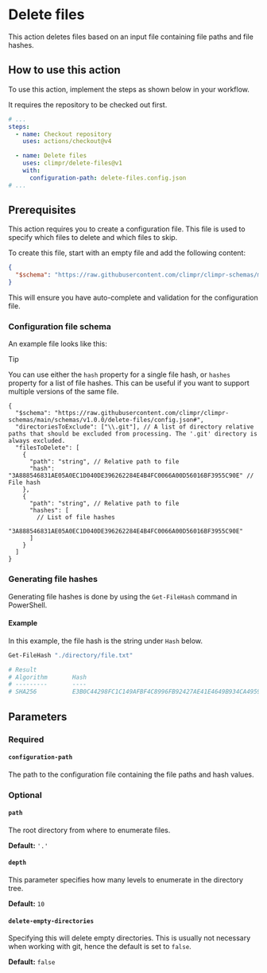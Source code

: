 # Delete files

This action deletes files based on an input file containing file paths and file hashes.

## How to use this action

To use this action, implement the steps as shown below in your workflow.

It requires the repository to be checked out first.

```yaml
# ...
steps:
  - name: Checkout repository
    uses: actions/checkout@v4

  - name: Delete files
    uses: climpr/delete-files@v1
    with:
      configuration-path: delete-files.config.json
# ...
```

## Prerequisites

This action requires you to create a configuration file.
This file is used to specify which files to delete and which files to skip.

To create this file, start with an empty file and add the following content:

```json
{
  "$schema": "https://raw.githubusercontent.com/climpr/climpr-schemas/main/schemas/v1.0.0/delete-files/config.json#"
}
```

This will ensure you have auto-complete and validation for the configuration file.

### Configuration file schema

An example file looks like this:

> [!TIP]
> You can use either the `hash` property for a single file hash, or `hashes` property for a list of file hashes. This can be useful if you want to support multiple versions of the same file.

```jsonc
{
  "$schema": "https://raw.githubusercontent.com/climpr/climpr-schemas/main/schemas/v1.0.0/delete-files/config.json#",
  "directoriesToExclude": ["\\.git"], // A list of directory relative paths that should be excluded from processing. The '.git' directory is always excluded.
  "filesToDelete": [
    {
      "path": "string", // Relative path to file
      "hash": "3A888546831AE05A0EC1D040DE396262284E4B4FC0066A00D56016BF3955C90E" // File hash
    },
    {
      "path": "string", // Relative path to file
      "hashes": [
        // List of file hashes
        "3A888546831AE05A0EC1D040DE396262284E4B4FC0066A00D56016BF3955C90E"
      ]
    }
  ]
}
```

### Generating file hashes

Generating file hashes is done by using the `Get-FileHash` command in PowerShell.

#### Example

In this example, the file hash is the string under `Hash` below.

```powershell
Get-FileHash "./directory/file.txt"

# Result
# Algorithm       Hash                                                                   Path
# ---------       ----                                                                   ----
# SHA256          E3B0C44298FC1C149AFBF4C8996FB92427AE41E4649B934CA495991B7852B855       <root-path>/directory/file.txt
```

## Parameters

### Required

#### `configuration-path`

The path to the configuration file containing the file paths and hash values.

### Optional

#### `path`

The root directory from where to enumerate files.

**Default:** `'.'`

#### `depth`

This parameter specifies how many levels to enumerate in the directory tree.

**Default:** `10`

#### `delete-empty-directories`

Specifying this will delete empty directories. This is usually not necessary when working with git, hence the default is set to `false`.

**Default:** `false`
